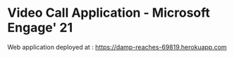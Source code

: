 # Video Call Application - Microsoft Engage' 21

Web application deployed at : https://damp-reaches-69819.herokuapp.com
